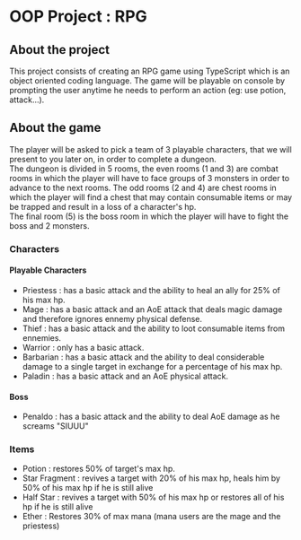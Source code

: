 # OOP Project : RPG 
## About the project
This project consists of creating an RPG game using TypeScript which is an object oriented coding language. The game will be playable on console by prompting the user anytime he needs to perform an action (eg: use potion, attack...). 
## About the game
The player will be asked to pick a team of 3 playable characters, that we will present to you later on, in order to complete a dungeon.  
The dungeon is divided in 5 rooms, the even rooms (1 and 3) are combat rooms in which the player will have to face groups of 3 monsters in order to advance to the next rooms. The odd rooms (2 and 4) are chest rooms in which the player will find a chest that may contain consumable items or may be trapped and result in a loss of a character's hp.  
The final room (5) is the boss room in which the player will have to fight the boss and 2 monsters.  
### Characters
#### Playable Characters
* Priestess : has a basic attack and the ability to heal an ally for 25% of his max hp.
* Mage : has a basic attack and an AoE attack that deals magic damage and therefore ignores ennemy physical defense.
* Thief : has a basic attack and the ability to loot consumable items from ennemies.
* Warrior : only has a basic attack. 
* Barbarian : has a basic attack and the ability to deal considerable damage to a single target in exchange for a percentage of his max hp.
* Paladin : has a basic attack and an AoE physical attack. 
#### Boss
* Penaldo : has a basic attack and the ability to deal AoE damage as he screams "SIUUU"
### Items
* Potion : restores 50% of target's max hp.
* Star Fragment : revives a target with 20% of his max hp, heals him by 50% of his max hp if he is still alive
* Half Star : revives a target with 50% of his max hp or restores all of his hp if he is still alive
* Ether : Restores 30% of max mana (mana users are the mage and the priestess)
